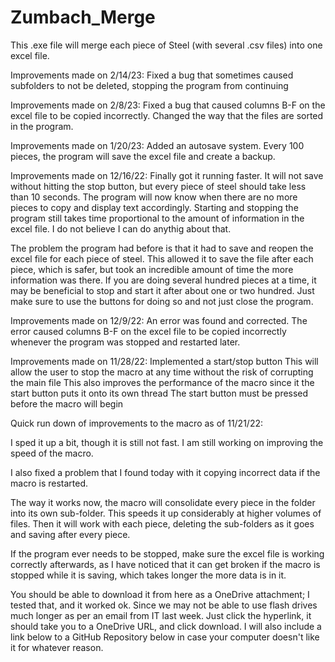 # Zumbach_Merge
This .exe file will merge each piece of Steel (with several .csv files) into one excel file.

Improvements made on 2/14/23:
  Fixed a bug that sometimes caused subfolders to not be deleted, stopping the program from continuing

Improvements made on 2/8/23:
  Fixed a bug that caused columns B-F on the excel file to be copied incorrectly.
  Changed the way that the files are sorted in the program.  

Improvements made on 1/20/23:
  Added an autosave system.  Every 100 pieces, the program will save the excel file and create a backup.

Improvements made on 12/16/22:
  Finally got it running faster.  It will not save without hitting the stop button, but every piece of steel should take less than 10 seconds.
  The program will now know when there are no more pieces to copy and display text accordingly.
  Starting and stopping the program still takes time proportional to the amount of information in the excel file.  I do not believe I can do anythig about that.

  The problem the program had before is that it had to save and reopen the excel file for each piece of steel.  This allowed it to save the file after each piece, which is safer, but took an incredible amount
    of time the more information was there.  If you are doing several hundred pieces at a time, it may be beneficial to stop and start it after about one or two hundred.  Just make sure to use the buttons for doing
    so and not just close the program. 

Improvements made on 12/9/22:
  An error was found and corrected.  The error caused columns B-F on the excel file to be copied incorrectly whenever the program was stopped and restarted later.

Improvements made on 11/28/22:
Implemented a start/stop button
  This will allow the user to stop the macro at any time without the risk of corrupting the main file
  This also improves the performance of the macro since it the start button puts it onto its own thread
  The start button must be pressed before the macro will begin

Quick run down of improvements to the macro as of 11/21/22: 

I sped it up a bit, though it is still not fast.  I am still working on improving the speed of the macro.

I also fixed a problem that I found today with it copying incorrect data if the macro is restarted.

The way it works now, the macro will consolidate every piece in the folder into its own sub-folder.  This speeds it up considerably at higher volumes of files.  Then it will work with each piece, deleting the sub-folders as it goes and saving after every piece.  

If the program ever needs to be stopped, make sure the excel file is working correctly afterwards, as I have noticed that it can get broken if the macro is stopped while it is saving, which takes longer the more data is in it.  

You should be able to download it from here as a OneDrive attachment; I tested that, and it worked ok.  Since we may not be able to use flash drives much longer as per an email from IT last week.  Just click the hyperlink, it should take you to a OneDrive URL, and click download.  I will also include a link below to a GitHub Repository below in case your computer doesn't like it for whatever reason.
